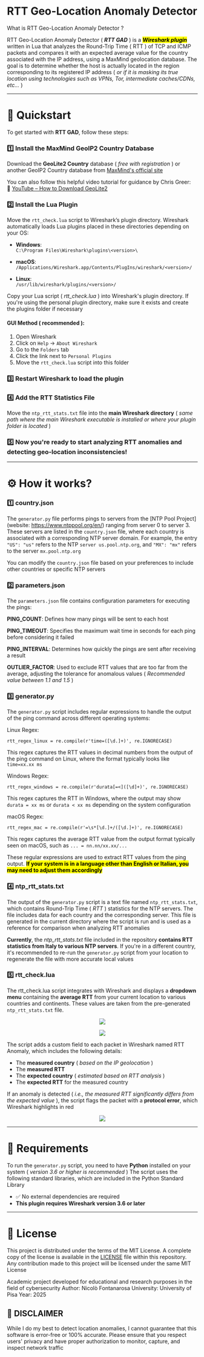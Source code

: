 # RTT Geo-Location Anomaly Detector

What is RTT Geo-Location Anomaly Detector ?

RTT Geo-Location Anomaly Detector ( ***RTT GAD*** ) is a <mark>***Wireshark plugin***</mark> written in Lua that analyzes the Round-Trip Time ( RTT ) of TCP and ICMP packets and compares it with an expected average value for the country associated with the IP address, using a MaxMind geolocation database. The goal is to determine whether the host is actually located in the region corresponding to its registered IP address ( *or if it is masking its true location using technologies such as VPNs, Tor, intermediate caches/CDNs, etc...* )

---

# 🤸 Quickstart

To get started with **RTT GAD**, follow these steps:

### 1️⃣ Install the MaxMind GeoIP2 Country Database

Download the **GeoLite2 Country** database ( *free with registration* ) or another GeoIP2 Country database from [MaxMind's official site](https://www.maxmind.com/en/geoip-databases)

You can also follow this helpful video tutorial for guidance by Chris Greer:   
🔗 [YouTube – How to Download GeoLite2](https://www.youtube.com/watch?v=IlVppluWTHw)

### 2️⃣ Install the Lua Plugin

Move the `rtt_check.lua` script to Wireshark’s plugin directory. Wireshark automatically loads Lua plugins placed in these directories depending on your OS:

- **Windows**:  
  `C:\Program Files\Wireshark\plugins\<version>\`
  
- **macOS**:  
  `/Applications/Wireshark.app/Contents/PlugIns/wireshark/<version>/`
  
- **Linux**:  
  `/usr/lib/wireshark/plugins/<version>/`

Copy your Lua script ( *rtt_check.lua* ) into Wireshark's plugin directory. If you're using the personal plugin directory, make sure it exists and create the plugins folder if necessary

#### GUI Method ( recommended ):

1. Open Wireshark
2. Click on `Help` → `About Wireshark`
3. Go to the `Folders` tab
4. Click the link next to `Personal Plugins`
5. Move the `rtt_check.lua` script into this folder

### 3️⃣ Restart Wireshark to load the plugin

### 4️⃣ Add the RTT Statistics File

Move the `ntp_rtt_stats.txt` file into the **main Wireshark directory** ( *same path where the main Wireshark executable is installed or where your plugin folder is located* )

### 5️⃣ Now you're ready to start analyzing RTT anomalies and detecting geo-location inconsistencies!

---

# ⚙️ How it works?

### 1️⃣ country.json

The `generator.py` file performs pings to servers from the [NTP Pool Project](website: https://www.ntppool.org/en/) ranging from server 0 to server 3. These servers are listed in the `country.json` file, where each country is associated with a corresponding NTP server domain. For example, the entry `"US": "us"` refers to the NTP `server us.pool.ntp.org`, and `"MX": "mx"` refers to the server `mx.pool.ntp.org`

You can modify the `country.json` file based on your preferences to include other countries or specific NTP servers

### 2️⃣ parameters.json

The `parameters.json` file contains configuration parameters for executing the pings:

**PING_COUNT**: Defines how many pings will be sent to each host

**PING_TIMEOUT**: Specifies the maximum wait time in seconds for each ping before considering it failed

**PING_INTERVAL**: Determines how quickly the pings are sent after receiving a result

**OUTLIER_FACTOR**: Used to exclude RTT values that are too far from the average, adjusting the tolerance for anomalous values ( *Recommended value between 1.1 and 1.5* )

### 3️⃣ generator.py

The `generator.py` script includes regular expressions to handle the output of the ping command across different operating systems:

Linux Regex:
```
rtt_regex_linux = re.compile(r'time=([\d.]+)', re.IGNORECASE)
```
This regex captures the RTT values in decimal numbers from the output of the ping command on Linux, where the format typically looks like `time=xx.xx ms`

Windows Regex:
```
rtt_regex_windows = re.compile(r'durata[=<]([\d]+)', re.IGNORECASE)
```
This regex captures the RTT in Windows, where the output may show `durata = xx ms` or `durata < xx ms` depending on the system configuration

macOS Regex:
```
rtt_regex_mac = re.compile(r'=\s*[\d.]+/([\d.]+)', re.IGNORECASE)
```
This regex captures the average RTT value from the output format typically seen on macOS, such as `... = nn.nn/xx.xx/...`

These regular expressions are used to extract RTT values from the ping output. <mark>**If your system is in a language other than English or Italian, you may need to adjust them accordingly**</mark>

### 4️⃣ ntp_rtt_stats.txt

The output of the `generator.py` script is a text file named `ntp_rtt_stats.txt`, which contains Round-Trip Time ( *RTT* ) statistics for the NTP servers. The file includes data for each country and the corresponding server. This file is generated in the current directory where the script is run and is used as a reference for comparison when analyzing RTT anomalies

**Currently**, the *ntp_rtt_stats.txt* file included in the repository **contains RTT statistics from Italy to various NTP servers**. If you're in a different country, it's recommended to re-run the `generator.py` script from your location to regenerate the file with more accurate local values

### 5️⃣ rtt_check.lua

The rtt_check.lua script integrates with Wireshark and displays a **dropdown menu** containing the **average RTT** from your current location to various countries and continents. These values are taken from the pre-generated `ntp_rtt_stats.txt` file.

<p align="center"><img src="img/img1.png" /></p>
<p align="center"><img src="img/img2.png" /></p>

The script adds a custom field to each packet in Wireshark named RTT Anomaly, which includes the following details:

- The **measured country** ( *based on the IP geolocation* )
- The **measured RTT**
- The **expected country** ( *estimated based on RTT analysis* )
- The **expected RTT** for the measured country

If an anomaly is detected ( *i.e., the measured RTT significantly differs from the expected value* ), the script flags the packet with a **protocol error**, which Wireshark highlights in red

<p align="center"><img src="img/img3.png" /></p>

---

# 📌 Requirements

To run the `generator.py` script, you need to have **Python** installed on your system ( *version 3.6 or higher is recommended* )
The script uses the following standard libraries, which are included in the Python Standard Library

- ✅ No external dependencies are required
- **This plugin requires Wireshark version 3.6 or later**

---

# 📄 License

This project is distributed under the terms of the MIT License. A complete copy of the license is available in the [LICENSE](LICENSE) file within this repository. Any contribution made to this project will be licensed under the same MIT License

Academic project developed for educational and research purposes in the field of cybersecurity
Author: Nicolò Fontanarosa
University: University of Pisa
Year: 2025

## 🙌 DISCLAIMER

While I do my best to detect location anomalies, I cannot guarantee that this software is error-free or 100% accurate. Please ensure that you respect users' privacy and have proper authorization to monitor, capture, and inspect network traffic

